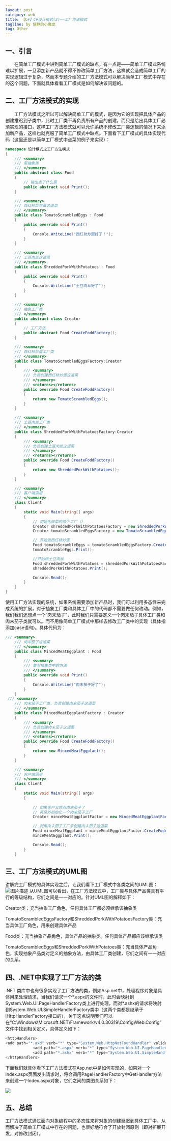 ```yaml
---
layout: post
category: web
title: 【C#】C#设计模式(2)——工厂方法模式
tagline: by 恬静的小魔龙
tag: Other
---
```


## 一、引言
　　在简单工厂模式中讲到简单工厂模式的缺点，有一点是——简单工厂模式系统难以扩展，一旦添加新产品就不得不修改简单工厂方法，这样就会造成简单工厂的实现逻辑过于复杂，然而本专题介绍的工厂方法模式可以解决简单工厂模式中存在的这个问题，下面就具体看看工厂模式是如何解决该问题的。

## 二、工厂方法模式的实现
　　工厂方法模式之所以可以解决简单工厂的模式，是因为它的实现把具体产品的创建推迟到子类中，此时工厂类不再负责所有产品的创建，而只是给出具体工厂必须实现的接口，这样工厂方法模式就可以允许系统不修改工厂类逻辑的情况下来添加新产品，这样也就克服了简单工厂模式中缺点。下面看下工厂模式的具体实现代码（这里还是以简单工厂模式中点菜的例子来实现）：

```csharp
namespace 设计模式之工厂方法模式
{
    /// <summary>
    /// 菜抽象类
    /// </summary>
    public abstract class Food
    {
        // 输出点了什么菜
        public abstract void Print();
    }

    /// <summary>
    /// 西红柿炒鸡蛋这道菜
    /// </summary>
    public class TomatoScrambledEggs : Food
    {
        public override void Print()
        {
            Console.WriteLine("西红柿炒蛋好了！");
        }
    }

    /// <summary>
    /// 土豆肉丝这道菜
    /// </summary>
    public class ShreddedPorkWithPotatoes : Food
    {
        public override void Print()
        {
            Console.WriteLine("土豆肉丝好了");
        }
    }

    /// <summary>
    /// 抽象工厂类
    /// </summary>
    public abstract class Creator
    {
        // 工厂方法
        public abstract Food CreateFoddFactory();
    }

    /// <summary>
    /// 西红柿炒蛋工厂类
    /// </summary>
    public class TomatoScrambledEggsFactory:Creator
    {
        /// <summary>
        /// 负责创建西红柿炒蛋这道菜
        /// </summary>
        /// <returns></returns>
        public override Food CreateFoddFactory()
        {
            return new TomatoScrambledEggs();
        }
    }

    /// <summary>
    /// 土豆肉丝工厂类
    /// </summary>
    public class ShreddedPorkWithPotatoesFactory:Creator
    {
        /// <summary>
        /// 负责创建土豆肉丝这道菜
        /// </summary>
        /// <returns></returns>
        public override Food CreateFoddFactory()
        {
            return new ShreddedPorkWithPotatoes();
        }
    }

    /// <summary>
    /// 客户端调用
    /// </summary>
    class Client
    {
        static void Main(string[] args)
        {
            // 初始化做菜的两个工厂（）
            Creator shreddedPorkWithPotatoesFactory = new ShreddedPorkWithPotatoesFactory();
            Creator tomatoScrambledEggsFactory = new TomatoScrambledEggsFactory();

            // 开始做西红柿炒蛋
            Food tomatoScrambleEggs = tomatoScrambledEggsFactory.CreateFoddFactory();
            tomatoScrambleEggs.Print();

            //开始做土豆肉丝
            Food shreddedPorkWithPotatoes = shreddedPorkWithPotatoesFactory.CreateFoddFactory();
            shreddedPorkWithPotatoes.Print();

            Console.Read();
        }
    }  
}
```
使用工厂方法实现的系统，如果系统需要添加新产品时，我们可以利用多态性来完成系统的扩展，对于抽象工厂类和具体工厂中的代码都不需要做任何改动。例如，我们我们还想点一个“肉末茄子”，此时我们只需要定义一个肉末茄子具体工厂类和肉末茄子类就可以。而不用像简单工厂模式中那样去修改工厂类中的实现（具体指添加case语句)。具体代码为：
```csharp
/// <summary>
    /// 肉末茄子这道菜
    /// </summary>
    public class MincedMeatEggplant : Food
    {
        /// <summary>
        /// 重写抽象类中的方法
        /// </summary>
        public override void Print()
        {
            Console.WriteLine("肉末茄子好了");
        }
    }
 /// <summary>
    /// 肉末茄子工厂类，负责创建肉末茄子这道菜
    /// </summary>
    public class MincedMeatEggplantFactory : Creator
    {
        /// <summary>
        /// 负责创建肉末茄子这道菜
        /// </summary>
        /// <returns></returns>
        public override Food CreateFoddFactory()
        {
            return new MincedMeatEggplant();
        }
    }

    /// <summary>
    /// 客户端调用
    /// </summary>
    class Client
    {
        static void Main(string[] args)
        {
           
            // 如果客户又想点肉末茄子了
            // 再另外初始化一个肉末茄子工厂
            Creator minceMeatEggplantFactor = new MincedMeatEggplantFactory();

            // 利用肉末茄子工厂来创建肉末茄子这道菜
            Food minceMeatEggplant = minceMeatEggplantFactor.CreateFoddFactory();
            minceMeatEggplant.Print();

            Console.Read();
        }
    }
```
## 三、工厂方法模式的UML图
讲解完工厂模式的具体实现之后，让我们看下工厂模式中各类之间的UML图：
![图片描述](https://images0.cnblogs.com/blog/383187/201309/09183202-52f92a4d2ab04e23916d997400564be1.png)
从UML图可以看出，在工厂方法模式中，工厂类与具体产品类具有平行的等级结构，它们之间是一一对应的。针对UML图的解释如下：

Creator类：充当抽象工厂角色，任何具体工厂都必须继承该抽象类

TomatoScrambledEggsFactory和ShreddedPorkWithPotatoesFactory类：充当具体工厂角色，用来创建具体产品

Food类：充当抽象产品角色，具体产品的抽象类。任何具体产品都应该继承该类

TomatoScrambledEggs和ShreddedPorkWithPotatoes类：充当具体产品角色，实现抽象产品类对定义的抽象方法，由具体工厂类创建，它们之间有一一对应的关系。

## 四、.NET中实现了工厂方法的类
.NET 类库中也有很多实现了工厂方法的类，例如Asp.net中，处理程序对象是具体用来处理请求，当我们请求一个*.aspx的文件时，此时会映射到System.Web.UI.PageHandlerFactory类上进行处理，而对*.ashx的请求将映射到System.Web.UI.SimpleHandlerFactory类中（这两个类都是继承于IHttpHandlerFactory接口的），关于这点说明我们可以在“C:\Windows\Microsoft.NET\Framework\v4.0.30319\Config\Web.Config”文件中找到相关定义，具体定义如下：
```csharp
<httpHandlers>
<add path="*.axd" verb="*" type="System.Web.HttpNotFoundHandler" validate="True" />
            <add path="*.aspx" verb="*" type="System.Web.UI.PageHandlerFactory" validate="True" />
            <add path="*.ashx" verb="*" type="System.Web.UI.SimpleHandlerFactory" validate="True" />
</httpHandlers>
```
下面我们就具体看下工厂方法模式在Asp.net中是如何实现的，如果对一个Index.aspx页面发出请求时，将会调用PageHandlerFactory中GetHandler方法来创建一个Index.aspx对象，它们之间的类图关系如下：


![](https://images0.cnblogs.com/blog/383187/201309/09194035-8977c12298cc4f09972d1404f6953470.png)

## 五、总结
工厂方法模式通过面向对象编程中的多态性来将对象的创建延迟到具体工厂中，从而解决了简单工厂模式中存在的问题，也很好地符合了开放封闭原则（即对扩展开发，对修改封闭）。